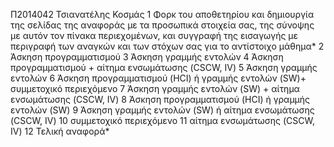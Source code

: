 Π2014042
Τσιανατέλης Κοσμάς
1 	Φορκ του αποθετηρίου και δημιουργία της σελίδας της αναφοράς με τα προσωπικά στοιχεία σας, της σύνοψης με αυτόν τον πίνακα περιεχομένων, και συγγραφή της εισαγωγής με περιγραφή των αναγκών και των στόχων σας για το αντίστοιχο μάθημα*
2 	Άσκηση προγραμματισμού
3 	Άσκηση γραμμής εντολών
4 	Άσκηση προγραμματισμού + αίτημα ενσωμάτωσης (CSCW, IV)
5 	Άσκηση γραμμής εντολών
6 	Άσκηση προγραμματισμού (HCI) ή γραμμής εντολών (SW)+ συμμετοχικό περιεχόμενο
7 	Άσκηση γραμμής εντολών (SW) + αίτημα ενσωμάτωσης (CSCW, IV)
8 	Άσκηση προγραμματισμού (HCI) ή γραμμής εντολών (SW)
9 	Άσκηση γραμμής εντολών (SW) ή αίτημα ενσωμάτωσης (CSCW, IV)
10 	συμμετοχικό περιεχόμενο
11 	αίτημα ενσωμάτωσης (CSCW, IV)
12 	Τελική αναφορά*
